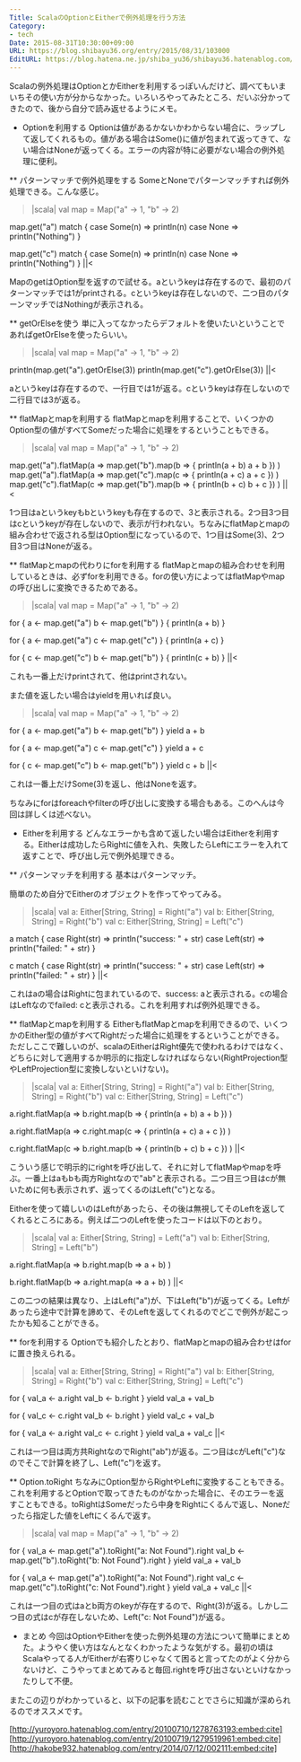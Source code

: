 ```yaml
---
Title: ScalaのOptionとEitherで例外処理を行う方法
Category:
- tech
Date: 2015-08-31T10:30:00+09:00
URL: https://blog.shibayu36.org/entry/2015/08/31/103000
EditURL: https://blog.hatena.ne.jp/shiba_yu36/shibayu36.hatenablog.com/atom/entry/6653458415119531001
---
```




Scalaの例外処理はOptionとかEitherを利用するっぽいんだけど、調べてもいまいちその使い方が分からなかった。いろいろやってみたところ、だいぶ分かってきたので、後から自分で読み返せるようにメモ。

* Optionを利用する
Optionは値があるかないかわからない場合に、ラップして返してくれるもの。値がある場合はSome()に値が包まれて返ってきて、ない場合はNoneが返ってくる。エラーの内容が特に必要がない場合の例外処理に便利。

** パターンマッチで例外処理をする
SomeとNoneでパターンマッチすれば例外処理できる。こんな感じ。
>|scala|
val map = Map("a" -> 1, "b" -> 2)

map.get("a") match {
  case Some(n) => println(n)
  case None => println("Nothing")
}

map.get("c") match {
  case Some(n) => println(n)
  case None => println("Nothing")
}
||<

MapのgetはOption型を返すので試せる。aというkeyは存在するので、最初のパターンマッチでは1がprintされる。cというkeyは存在しないので、二つ目のパターンマッチではNothingが表示される。

** getOrElseを使う
単に入ってなかったらデフォルトを使いたいということであればgetOrElseを使ったらいい。

>|scala|
val map = Map("a" -> 1, "b" -> 2)

println(map.get("a").getOrElse(3))
println(map.get("c").getOrElse(3))
||<

aというkeyは存在するので、一行目では1が返る。cというkeyは存在しないので二行目では3が返る。

** flatMapとmapを利用する
flatMapとmapを利用することで、いくつかのOption型の値がすべてSomeだった場合に処理をするということもできる。

>|scala|
val map = Map("a" -> 1, "b" -> 2)

map.get("a").flatMap(a =>
  map.get("b").map(b => {
    println(a + b)
    a + b
  })
)
map.get("a").flatMap(a =>
  map.get("c").map(c => {
    println(a + c)
    a + c
  })
)
map.get("c").flatMap(c =>
  map.get("b").map(b => {
    println(b + c)
    b + c
  })
)
||<

1つ目はaというkeyもbというkeyも存在するので、3と表示される。2つ目3つ目はcというkeyが存在しないので、表示が行われない。ちなみにflatMapとmapの組み合わせで返される型はOption型になっているので、1つ目はSome(3)、2つ目3つ目はNoneが返る。

** flatMapとmapの代わりにforを利用する
flatMapとmapの組み合わせを利用しているときは、必ずforを利用できる。forの使い方によってはflatMapやmapの呼び出しに変換できるためである。

>|scala|
val map = Map("a" -> 1, "b" -> 2)

for {
  a <- map.get("a")
  b <- map.get("b")
} { println(a + b) }

for {
  a <- map.get("a")
  c <- map.get("c")
} { println(a + c) }

for {
  c <- map.get("c")
  b <- map.get("b")
} { println(c + b) }
||<

これも一番上だけprintされて、他はprintされない。


また値を返したい場合はyieldを用いれば良い。
>|scala|
val map = Map("a" -> 1, "b" -> 2)

for {
  a <- map.get("a")
  b <- map.get("b")
} yield a + b

for {
  a <- map.get("a")
  c <- map.get("c")
} yield a + c

for {
  c <- map.get("c")
  b <- map.get("b")
} yield c + b
||<

これは一番上だけSome(3)を返し、他はNoneを返す。


ちなみにforはforeachやfilterの呼び出しに変換する場合もある。このへんは今回は詳しくは述べない。


* Eitherを利用する
どんなエラーかも含めて返したい場合はEitherを利用する。Eitherは成功したらRightに値を入れ、失敗したらLeftにエラーを入れて返すことで、呼び出し元で例外処理できる。

** パターンマッチを利用する
基本はパターンマッチ。

簡単のため自分でEitherのオブジェクトを作ってやってみる。
>|scala|
val a: Either[String, String] = Right("a")
val b: Either[String, String] = Right("b")
val c: Either[String, String] = Left("c")

a match {
  case Right(str) => println("success: " + str)
  case Left(str)  => println("failed: " + str)
}

c match {
  case Right(str) => println("success: " + str)
  case Left(str)  => println("failed: " + str)
}
||<

これはaの場合はRightに包まれているので、success: aと表示される。cの場合はLeftなのでfailed: cと表示される。これを利用すれば例外処理できる。

** flatMapとmapを利用する
EitherもflatMapとmapを利用できるので、いくつかのEither型の値がすべてRightだった場合に処理をするということができる。ただしここで難しいのが、scalaのEitherはRight優先で使われるわけではなく、どちらに対して適用するか明示的に指定しなければならない(RightProjection型やLeftProjection型に変換しないといけない)。

>|scala|
val a: Either[String, String] = Right("a")
val b: Either[String, String] = Right("b")
val c: Either[String, String] = Left("c")

a.right.flatMap(a =>
  b.right.map(b => {
    println(a + b)
    a + b
  })
)

a.right.flatMap(a =>
  c.right.map(c => {
    println(a + c)
    a + c
  })
)

c.right.flatMap(c =>
  b.right.map(b => {
    println(b + c)
    b + c
  })
)
||<

こういう感じで明示的にrightを呼び出して、それに対してflatMapやmapを呼ぶ。一番上はaもbも両方Rightなので"ab"と表示される。二つ目三つ目はcが無いために何も表示されず、返ってくるのはLeft("c")となる。

Eitherを使って嬉しいのはLeftがあったら、その後は無視してそのLeftを返してくれるところにある。例えば二つのLeftを使ったコードは以下のとおり。

>|scala|
val a: Either[String, String] = Left("a")
val b: Either[String, String] = Left("b")

a.right.flatMap(a =>
  b.right.map(b => a + b)
)

b.right.flatMap(b =>
  a.right.map(a => a + b)
)
||<

この二つの結果は異なり、上はLeft("a")が、下はLeft("b")が返ってくる。Leftがあったら途中で計算を諦めて、そのLeftを返してくれるのでどこで例外が起こったかも知ることができる。

** forを利用する
Optionでも紹介したとおり、flatMapとmapの組み合わせはforに置き換えられる。

>|scala|
val a: Either[String, String] = Right("a")
val b: Either[String, String] = Right("b")
val c: Either[String, String] = Left("c")

for {
  val_a <- a.right
  val_b <- b.right
} yield val_a + val_b

for {
  val_c <- c.right
  val_b <- b.right
} yield val_c + val_b

for {
  val_a <- a.right
  val_c <- c.right
} yield val_a + val_c
||<

これは一つ目は両方共RightなのでRight("ab")が返る。二つ目はcがLeft("c")なのでそこで計算を終了し、Left("c")を返す。

** Option.toRight
ちなみにOption型からRightやLeftに変換することもできる。これを利用するとOptionで取ってきたものがなかった場合に、そのエラーを返すこともできる。toRightはSomeだったら中身をRightにくるんで返し、Noneだったら指定した値をLeftにくるんで返す。

>|scala|
val map = Map("a" -> 1, "b" -> 2)

for {
  val_a <- map.get("a").toRight("a: Not Found").right
  val_b <- map.get("b").toRight("b: Not Found").right
} yield val_a + val_b

for {
  val_a <- map.get("a").toRight("a: Not Found").right
  val_c <- map.get("c").toRight("c: Not Found").right
} yield val_a + val_c
||<

これは一つ目の式はaとb両方のkeyが存在するので、Right(3)が返る。しかし二つ目の式はcが存在しないため、Left("c: Not Found")が返る。


* まとめ
今回はOptionやEitherを使った例外処理の方法について簡単にまとめた。ようやく使い方はなんとなくわかったような気がする。最初の頃はScalaやってる人がEitherが右寄りじゃなくて困ると言ってたのがよく分からないけど、こうやってまとめてみると毎回.rightを呼び出さないといけなかったりして不便。

またこの辺りがわかっていると、以下の記事を読むことでさらに知識が深められるのでオススメです。


[http://yuroyoro.hatenablog.com/entry/20100710/1278763193:embed:cite]
[http://yuroyoro.hatenablog.com/entry/20100719/1279519961:embed:cite]
[http://hakobe932.hatenablog.com/entry/2014/07/12/002111:embed:cite]

